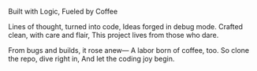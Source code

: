 
Built with Logic, Fueled by Coffee

Lines of thought, turned into code,
Ideas forged in debug mode.
Crafted clean, with care and flair,
This project lives from those who dare.

From bugs and builds, it rose anew—
A labor born of coffee, too.
So clone the repo, dive right in,
And let the coding joy begin.

